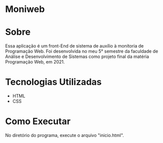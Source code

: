 # Moniweb


# Sobre
Essa aplicação é um front-End de sistema de auxílio à monitoria de Programação Web. Foi desenvolvida no meu 5° semestre da faculdade de Análise e Desenvolvimento de Sistemas como projeto final da matéria Programação Web, em 2021.

# Tecnologias Utilizadas
* HTML
* CSS

# Como Executar
No diretório do programa, execute o arquivo "inicio.html".


